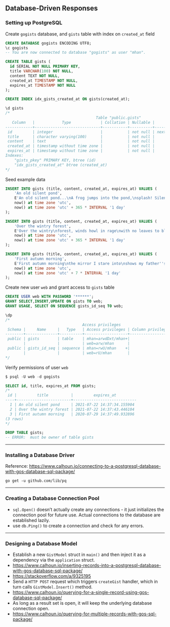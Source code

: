 ## Database-Driven Responses

### Setting up PostgreSQL
Create `gogists` database, and `gists` table with index on `created_at` field
```sql
CREATE DATABASE gogists ENCODING UTF8;
\c gogists
-- You are now connected to database "gogists" as user "mhan".

CREATE TABLE gists (
  id SERIAL NOT NULL PRIMARY KEY,
  title VARCHAR(100) NOT NULL,
  content TEXT NOT NULL,
  created_at TIMESTAMP NOT NULL,
  expires_at TIMESTAMP NOT NULL
);

CREATE INDEX idx_gists_created_at ON gists(created_at);

\d gists
/*
                                        Table "public.gists"
   Column   |            Type             | Collation | Nullable |              Default
------------+-----------------------------+-----------+----------+-----------------------------------
 id         | integer                     |           | not null | nextval('gists_id_seq'::regclass)
 title      | character varying(100)      |           | not null |
 content    | text                        |           | not null |
 created_at | timestamp without time zone |           | not null |
 expires_at | timestamp without time zone |           | not null |
Indexes:
    "gists_pkey" PRIMARY KEY, btree (id)
    "idx_gists_created_at" btree (created_at)
*/
```

Seed example data
```sql
INSERT INTO gists (title, content, created_at, expires_at) VALUES (
    'An old silent pond',
    E'An old silent pond...\nA frog jumps into the pond,\nsplash! Silence again.\n\n– Matsuo Bashō',
    now() at time zone 'utc',
    now() at time zone 'utc' + 365 * INTERVAL '1 day'
);

INSERT INTO gists (title, content, created_at, expires_at) VALUES (
    'Over the wintry forest',
    E'Over the wintry\nforest, winds howl in rage\nwith no leaves to blow.\n\n– Natsume Soseki',
    now() at time zone 'utc',
    now() at time zone 'utc' + 365 * INTERVAL '1 day'
);

INSERT INTO gists (title, content, created_at, expires_at) VALUES (
    'First autumn morning',
    E'First autumn morning\nthe mirror I stare into\nshows my father''s face.\n\n– Murakami Kijo',
    now() at time zone 'utc',
    now() at time zone 'utc' + 7 * INTERVAL '1 day'
);
```

Create new user `web` and grant access to `gists` table
```sql
CREATE USER web WITH PASSWORD '******';
GRANT SELECT,INSERT,UPDATE ON gists TO web;
GRANT USAGE, SELECT ON SEQUENCE gists_id_seq TO web;

\dp
/*
                                  Access privileges
 Schema |     Name     |   Type   | Access privileges | Column privileges | Policies
--------+--------------+----------+-------------------+-------------------+----------
 public | gists        | table    | mhan=arwdDxt/mhan+|                   |
        |              |          | web=arw/mhan      |                   |
 public | gists_id_seq | sequence | mhan=rwU/mhan    +|                   |
        |              |          | web=rU/mhan       |                   |
*/
```

Verify permissions of user `web`
```sql
$ psql -U web -d gogists

SELECT id, title, expires_at FROM gists;
/*
 id |         title          |         expires_at
----+------------------------+----------------------------
  1 | An old silent pond     | 2021-07-22 14:37:34.155904
  2 | Over the wintry forest | 2021-07-22 14:37:43.446104
  3 | First autumn morning   | 2020-07-29 14:37:49.932896
(3 rows)
*/

DROP TABLE gists;
-- ERROR:  must be owner of table gists
```

---
### Installing a Database Driver

Reference: https://www.calhoun.io/connecting-to-a-postgresql-database-with-gos-database-sql-package/

```
go get -u github.com/lib/pq
```

---
### Creating a Database Connection Pool

- `sql.Open()` doesn’t actually create any connections - it just initializes the connection pool for future use. Actual connections to the database are established lazily.
- use `db.Ping()` to create a connection and check for any errors.

---
### Designing a Database Model

- Establish a new `GistModel` struct in `main()` and then inject it as a dependency via the `application` struct.
- https://www.calhoun.io/inserting-records-into-a-postgresql-database-with-gos-database-sql-package/
- https://stackoverflow.com/a/9325195
- Send a `HTTP POST` request which triggers `createGist` handler, which in turn calls `GistModel.Insert()` method.
- https://www.calhoun.io/querying-for-a-single-record-using-gos-database-sql-package/
- As long as a result set is open, it will keep the underlying database connection open.
- https://www.calhoun.io/querying-for-multiple-records-with-gos-sql-package/
